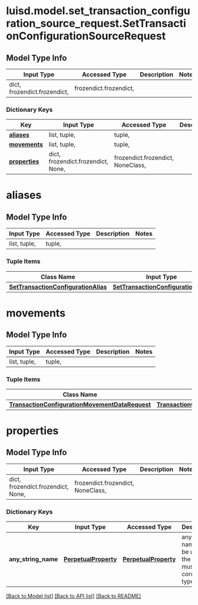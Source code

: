 # luisd.model.set_transaction_configuration_source_request.SetTransactionConfigurationSourceRequest

## Model Type Info
Input Type | Accessed Type | Description | Notes
------------ | ------------- | ------------- | -------------
dict, frozendict.frozendict,  | frozendict.frozendict,  |  | 

### Dictionary Keys
Key | Input Type | Accessed Type | Description | Notes
------------ | ------------- | ------------- | ------------- | -------------
**[aliases](#aliases)** | list, tuple,  | tuple,  |  | 
**[movements](#movements)** | list, tuple,  | tuple,  |  | 
**[properties](#properties)** | dict, frozendict.frozendict, None,  | frozendict.frozendict, NoneClass,  |  | [optional] 

# aliases

## Model Type Info
Input Type | Accessed Type | Description | Notes
------------ | ------------- | ------------- | -------------
list, tuple,  | tuple,  |  | 

### Tuple Items
Class Name | Input Type | Accessed Type | Description | Notes
------------- | ------------- | ------------- | ------------- | -------------
[**SetTransactionConfigurationAlias**](SetTransactionConfigurationAlias.md) | [**SetTransactionConfigurationAlias**](SetTransactionConfigurationAlias.md) | [**SetTransactionConfigurationAlias**](SetTransactionConfigurationAlias.md) |  | 

# movements

## Model Type Info
Input Type | Accessed Type | Description | Notes
------------ | ------------- | ------------- | -------------
list, tuple,  | tuple,  |  | 

### Tuple Items
Class Name | Input Type | Accessed Type | Description | Notes
------------- | ------------- | ------------- | ------------- | -------------
[**TransactionConfigurationMovementDataRequest**](TransactionConfigurationMovementDataRequest.md) | [**TransactionConfigurationMovementDataRequest**](TransactionConfigurationMovementDataRequest.md) | [**TransactionConfigurationMovementDataRequest**](TransactionConfigurationMovementDataRequest.md) |  | 

# properties

## Model Type Info
Input Type | Accessed Type | Description | Notes
------------ | ------------- | ------------- | -------------
dict, frozendict.frozendict, None,  | frozendict.frozendict, NoneClass,  |  | 

### Dictionary Keys
Key | Input Type | Accessed Type | Description | Notes
------------ | ------------- | ------------- | ------------- | -------------
**any_string_name** | [**PerpetualProperty**](PerpetualProperty.md) | [**PerpetualProperty**](PerpetualProperty.md) | any string name can be used but the value must be the correct type | [optional] 

[[Back to Model list]](../../README.md#documentation-for-models) [[Back to API list]](../../README.md#documentation-for-api-endpoints) [[Back to README]](../../README.md)

